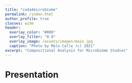 ```yaml
---
title: "coda4microbiome"
permalink: /index.html
author_profile: true
classes: wide
header:
  overlay_color: "#000"
  overlay_filter: "0.0"
  overlay_image: /assets/images/main.jpg
  caption: "Photo by Malu Calle (c) 2021"  
excerpt: "Compositional Analysis for Microbiome Studies"
---
```

# Presentation 

<!--- {% include coda4microbiome.html %} --->